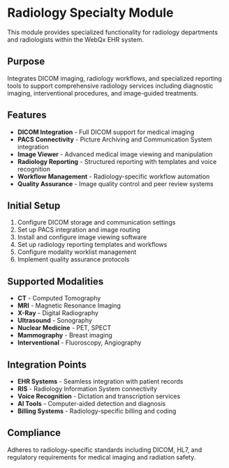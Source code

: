 # Radiology Specialty Module

This module provides specialized functionality for radiology departments and radiologists within the WebQx EHR system.

## Purpose

Integrates DICOM imaging, radiology workflows, and specialized reporting tools to support comprehensive radiology services including diagnostic imaging, interventional procedures, and image-guided treatments.

## Features

- **DICOM Integration** - Full DICOM support for medical imaging
- **PACS Connectivity** - Picture Archiving and Communication System integration
- **Image Viewer** - Advanced medical image viewing and manipulation
- **Radiology Reporting** - Structured reporting with templates and voice recognition
- **Workflow Management** - Radiology-specific workflow automation
- **Quality Assurance** - Image quality control and peer review systems

## Initial Setup

1. Configure DICOM storage and communication settings
2. Set up PACS integration and image routing
3. Install and configure image viewing software
4. Set up radiology reporting templates and workflows
5. Configure modality worklist management
6. Implement quality assurance protocols

## Supported Modalities

- **CT** - Computed Tomography
- **MRI** - Magnetic Resonance Imaging
- **X-Ray** - Digital Radiography
- **Ultrasound** - Sonography
- **Nuclear Medicine** - PET, SPECT
- **Mammography** - Breast imaging
- **Interventional** - Fluoroscopy, Angiography

## Integration Points

- **EHR Systems** - Seamless integration with patient records
- **RIS** - Radiology Information System connectivity
- **Voice Recognition** - Dictation and transcription services
- **AI Tools** - Computer-aided detection and diagnosis
- **Billing Systems** - Radiology-specific billing and coding

## Compliance

Adheres to radiology-specific standards including DICOM, HL7, and regulatory requirements for medical imaging and radiation safety.
